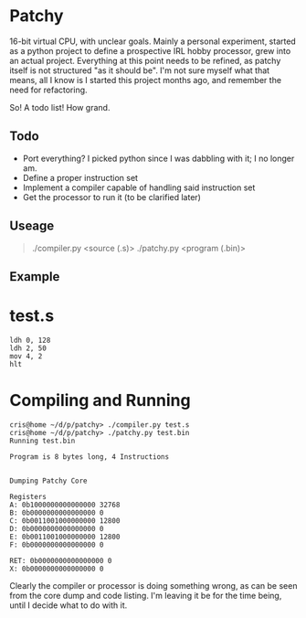 Patchy
======

16-bit virtual CPU, with unclear goals. Mainly a personal experiment, started as
a python project to define a prospective IRL hobby processor, grew into an actual
project. Everything at this point needs to be refined, as patchy itself is not
structured "as it should be". I'm not sure myself what that means, all I know is
I started this project months ago, and remember the need for refactoring.

So! A todo list! How grand.

## Todo

* Port everything? I picked python since I was dabbling with it; I no longer am.
* Define a proper instruction set
* Implement a compiler capable of handling said instruction set
* Get the processor to run it (to be clarified later)

## Useage
  >./compiler.py <source (.s)>
  >./patchy.py <program (.bin)>

## Example
# test.s
```
ldh 0, 128
ldh 2, 50
mov 4, 2
hlt
```
# Compiling and Running
```
cris@home ~/d/p/patchy> ./compiler.py test.s
cris@home ~/d/p/patchy> ./patchy.py test.bin
Running test.bin

Program is 8 bytes long, 4 Instructions


Dumping Patchy Core

Registers
A: 0b1000000000000000 32768
B: 0b0000000000000000 0
C: 0b0011001000000000 12800
D: 0b0000000000000000 0
E: 0b0011001000000000 12800
F: 0b0000000000000000 0

RET: 0b0000000000000000 0
X: 0b0000000000000000 0
```

Clearly the compiler or processor is doing something wrong,
as can be seen from the core dump and code listing. I'm leaving
it be for the time being, until I decide what to do with it.
